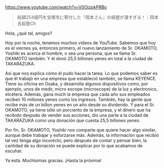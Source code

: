 https://www.youtube.com/watch?v=V0OjzpkPRBo

> 総額254億円を宝塚市に寄付した『岡本さん』の経歴が凄すぎる！｜岡本吉起塾Ch

Hola, ¿qué tal, amigos?

Hoy por la noche, tenemos muchos videos de YouTube. Sabemos que hoy es el viernes ya, entonces primero, el nuevo lanzamiento de Sr. OKAMOTO, Yoshiki es acerca el hombre, o sea una persona, que se llama Sr. OKAMOTO también. Y él donó 25,5 billones yenes en total a la ciudad de TAKARAZUKA. 

Así que nos explica cómo él pudo hacer la tarea. Lo que podemos saber es que él trabajó en una empresa que estableció también, se llama KEYENCE. Tiene su oficina en Osaka, y desarrolla algunos dispositivos como, por ejemplo, unos de medir, micro escope (microscope) de la luz y electronico, etcétera. Además, gana much la empresa que cada año sus empleados reciben 10 millones yenes como los ingresos. También, hay la gente que recibe más de un billon yenes en un año desde su dividendo. Y para el Sr. OKAMOTO, ya tiene sólo un porciento de la empresa, y el dinero que ha recibido después de vender sus acciones, dio una parte a la ciudad de TAKARAZUKA como una donación que cuesta 25,5 billones yenes.

Por fin, Sr. OKAMOTO, Yoshiki nos comparte que quiere hacer algo similar, aunque debe trabajar y esforzarse más. Además, la información que recibió tal vez tenga algo incorecto, pero después de contar y pensar bien, la cantidad de su donación se puede explicar por lo que acabamos de escuhar.

Ya está. Muchísimas gracias. ¡Hasta la próxima!
